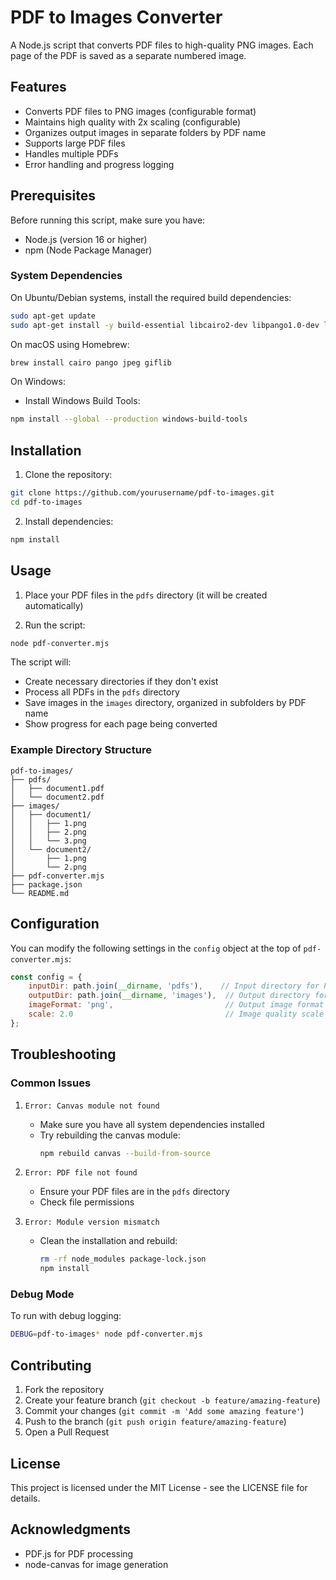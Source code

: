 # PDF to Images Converter

A Node.js script that converts PDF files to high-quality PNG images. Each page of the PDF is saved as a separate numbered image.

## Features

- Converts PDF files to PNG images (configurable format)
- Maintains high quality with 2x scaling (configurable)
- Organizes output images in separate folders by PDF name
- Supports large PDF files
- Handles multiple PDFs
- Error handling and progress logging

## Prerequisites

Before running this script, make sure you have:

- Node.js (version 16 or higher)
- npm (Node Package Manager)

### System Dependencies

On Ubuntu/Debian systems, install the required build dependencies:

```bash
sudo apt-get update
sudo apt-get install -y build-essential libcairo2-dev libpango1.0-dev libjpeg-dev libgif-dev librsvg2-dev
```

On macOS using Homebrew:

```bash
brew install cairo pango jpeg giflib
```

On Windows:
- Install Windows Build Tools:
```bash
npm install --global --production windows-build-tools
```

## Installation

1. Clone the repository:
```bash
git clone https://github.com/yourusername/pdf-to-images.git
cd pdf-to-images
```

2. Install dependencies:
```bash
npm install
```

## Usage

1. Place your PDF files in the `pdfs` directory (it will be created automatically)

2. Run the script:
```bash
node pdf-converter.mjs
```

The script will:
- Create necessary directories if they don't exist
- Process all PDFs in the `pdfs` directory
- Save images in the `images` directory, organized in subfolders by PDF name
- Show progress for each page being converted

### Example Directory Structure

```
pdf-to-images/
├── pdfs/
│   ├── document1.pdf
│   └── document2.pdf
├── images/
│   ├── document1/
│   │   ├── 1.png
│   │   ├── 2.png
│   │   └── 3.png
│   └── document2/
│       ├── 1.png
│       └── 2.png
├── pdf-converter.mjs
├── package.json
└── README.md
```

## Configuration

You can modify the following settings in the `config` object at the top of `pdf-converter.mjs`:

```javascript
const config = {
    inputDir: path.join(__dirname, 'pdfs'),    // Input directory for PDFs
    outputDir: path.join(__dirname, 'images'),  // Output directory for images
    imageFormat: 'png',                         // Output image format
    scale: 2.0                                  // Image quality scale (1.0 = 72dpi)
};
```

## Troubleshooting

### Common Issues

1. `Error: Canvas module not found`
   - Make sure you have all system dependencies installed
   - Try rebuilding the canvas module:
     ```bash
     npm rebuild canvas --build-from-source
     ```

2. `Error: PDF file not found`
   - Ensure your PDF files are in the `pdfs` directory
   - Check file permissions

3. `Error: Module version mismatch`
   - Clean the installation and rebuild:
     ```bash
     rm -rf node_modules package-lock.json
     npm install
     ```

### Debug Mode

To run with debug logging:
```bash
DEBUG=pdf-to-images* node pdf-converter.mjs
```

## Contributing

1. Fork the repository
2. Create your feature branch (`git checkout -b feature/amazing-feature`)
3. Commit your changes (`git commit -m 'Add some amazing feature'`)
4. Push to the branch (`git push origin feature/amazing-feature`)
5. Open a Pull Request

## License

This project is licensed under the MIT License - see the LICENSE file for details.

## Acknowledgments

- PDF.js for PDF processing
- node-canvas for image generation